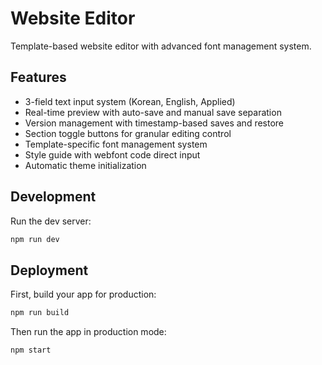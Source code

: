 # Website Editor

Template-based website editor with advanced font management system.

## Features

- 3-field text input system (Korean, English, Applied)
- Real-time preview with auto-save and manual save separation
- Version management with timestamp-based saves and restore
- Section toggle buttons for granular editing control
- Template-specific font management system
- Style guide with webfont code direct input
- Automatic theme initialization

## Development

Run the dev server:

```sh
npm run dev
```

## Deployment

First, build your app for production:

```sh
npm run build
```

Then run the app in production mode:

```sh
npm start
```

